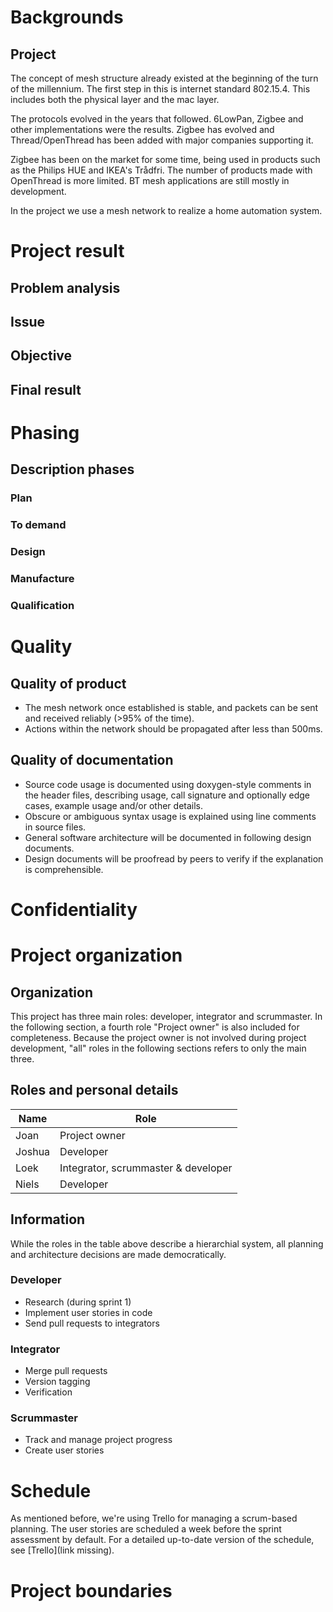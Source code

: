 # Backgrounds

## Project

The concept of mesh structure already existed at the beginning of the turn of the millennium. The first step in this is internet standard 802.15.4. This includes both the physical layer and the mac layer.

The protocols evolved in the years that followed. 6LowPan, Zigbee and other implementations were the results. Zigbee has evolved and Thread/OpenThread has been added with major companies supporting it.

Zigbee has been on the market for some time, being used in products such as the Philips HUE and IKEA's Trådfri. The number of products made with OpenThread is more limited. BT mesh applications are still mostly in development.

In the project we use a mesh network to realize a home automation system.

# Project result

## Problem analysis

## Issue

## Objective

## Final result

# Phasing

## Description phases

### Plan

### To demand

### Design

### Manufacture

### Qualification

# Quality

## Quality of product

- The mesh network once established is stable, and packets can be sent and received reliably (>95% of the time).
- Actions within the network should be propagated after less than 500ms.

## Quality of documentation

- Source code usage is documented using doxygen-style comments in the header files, describing usage, call signature and optionally edge cases, example usage and/or other details.
- Obscure or ambiguous syntax usage is explained using line comments in source files.
- General software architecture will be documented in following design documents.
- Design documents will be proofread by peers to verify if the explanation is comprehensible.

# Confidentiality

# Project organization

## Organization

This project has three main roles: developer, integrator and scrummaster. In the following section, a fourth role "Project owner" is also included for completeness. Because the project owner is not involved during project development, "all" roles in the following sections refers to only the main three.

## Roles and personal details

| Name   | Role                                |
| ------ | ----------------------------------- |
| Joan   | Project owner                       |
| Joshua | Developer                           |
| Loek   | Integrator, scrummaster & developer | 
| Niels  | Developer                           |

## Information

While the roles in the table above describe a hierarchial system, all planning and architecture decisions are made democratically.

### Developer
- Research (during sprint 1)
- Implement user stories in code
- Send pull requests to integrators

### Integrator
- Merge pull requests
- Version tagging
- Verification

### Scrummaster
- Track and manage project progress
- Create user stories

# Schedule

As mentioned before, we're using Trello for managing a scrum-based planning. The user stories are scheduled a week before the sprint assessment by default. For a detailed up-to-date version of the schedule, see [Trello](link missing).

# Project boundaries
